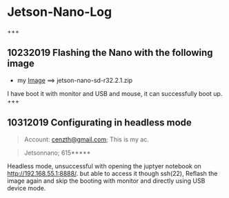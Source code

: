 # Jetson-Nano-Log
+++
## 10232019 Flashing the Nano with the following image 
+ my [Image](https://developer.nvidia.com/embedded/learn/get-started-jetson-nano-devkit#intro) ==> jetson-nano-sd-r32.2.1.zip

I have boot it with monitor and USB and mouse, it can successfully boot up.
+++
## 10312019 Configurating in headless mode
> Account:
> cenzth@gmail.com;
> This is my ac.

> Jetsonnano;
> 615*****

Headless mode, unsuccessful with opening the juptyer notebook on http://192.168.55.1:8888/. but able to access it though ssh(22),
Reflash the image again and skip the booting with monitor and directly using USB device mode.
